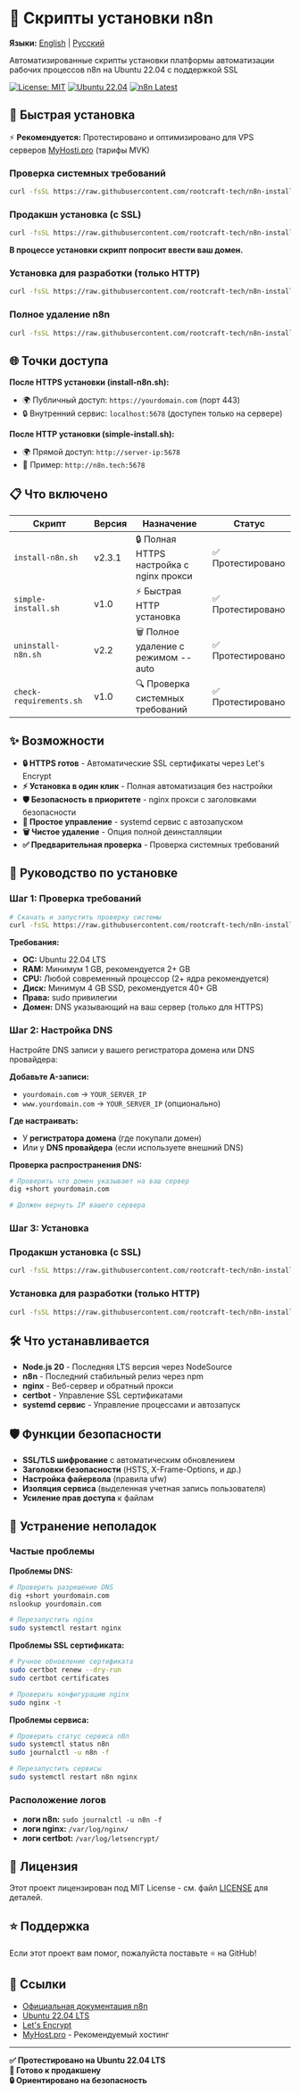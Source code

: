 # 🚀 Скрипты установки n8n

**Языки:** [English](README.md) | [Русский](README.ru.md)

Автоматизированные скрипты установки платформы автоматизации рабочих процессов n8n на Ubuntu 22.04 с поддержкой SSL

[![License: MIT](https://img.shields.io/badge/License-MIT-yellow.svg)](https://opensource.org/licenses/MIT)
[![Ubuntu 22.04](https://img.shields.io/badge/Ubuntu-22.04%20LTS-orange.svg)](https://ubuntu.com/)
[![n8n Latest](https://img.shields.io/badge/n8n-Latest-blue.svg)](https://n8n.io/)

## 🚀 Быстрая установка

⚡ **Рекомендуется:** Протестировано и оптимизировано для VPS серверов [MyHosti.pro](https://myhosti.pro/services/vds) (тарифы MVK)

### Проверка системных требований
```bash
curl -fsSL https://raw.githubusercontent.com/rootcraft-tech/n8n-installer1/main/check-requirements.sh | bash
```

### Продакшн установка (с SSL)
```bash
curl -fsSL https://raw.githubusercontent.com/rootcraft-tech/n8n-installer1/main/install-n8n.sh | sudo bash
```
**В процессе установки скрипт попросит ввести ваш домен.**

### Установка для разработки (только HTTP)
```bash
curl -fsSL https://raw.githubusercontent.com/rootcraft-tech/n8n-installer1/main/simple-install.sh | sudo bash
```

### Полное удаление n8n

```bash
curl -fsSL https://raw.githubusercontent.com/rootcraft-tech/n8n-installer1/main/uninstall-n8n.sh | sudo bash
```
## 🌐 Точки доступа

**После HTTPS установки (install-n8n.sh):**
- 🌍 Публичный доступ: `https://yourdomain.com` (порт 443)
- 🔒 Внутренний сервис: `localhost:5678` (доступен только на сервере)

**После HTTP установки (simple-install.sh):**  
- 🌍 Прямой доступ: `http://server-ip:5678`
- 📝 Пример: `http://n8n.tech:5678`

## 📋 Что включено

| Скрипт | Версия | Назначение | Статус |
|--------|---------|------------|---------|
| `install-n8n.sh` | v2.3.1 | 🔒 Полная HTTPS настройка с nginx прокси | ✅ Протестировано |
| `simple-install.sh` | v1.0 | ⚡ Быстрая HTTP установка | ✅ Протестировано |
| `uninstall-n8n.sh` | v2.2 | 🗑️ Полное удаление с режимом --auto | ✅ Протестировано |
| `check-requirements.sh` | v1.0 | 🔍 Проверка системных требований | ✅ Протестировано |

## ✨ Возможности

- **🔒 HTTPS готов** - Автоматические SSL сертификаты через Let's Encrypt
- **⚡ Установка в один клик** - Полная автоматизация без настройки
- **🛡️ Безопасность в приоритете** - nginx прокси с заголовками безопасности
- **🔧 Простое управление** - systemd сервис с автозапуском
- **🗑️ Чистое удаление** - Опция полной деинсталляции
- **✅ Предварительная проверка** - Проверка системных требований

## 📖 Руководство по установке

### Шаг 1: Проверка требований
```bash
# Скачать и запустить проверку системы
curl -fsSL https://raw.githubusercontent.com/rootcraft-tech/n8n-installer1/main/check-requirements.sh | bash
```

**Требования:**
- **ОС:** Ubuntu 22.04 LTS
- **RAM:** Минимум 1 GB, рекомендуется 2+ GB
- **CPU:** Любой современный процессор (2+ ядра рекомендуется)
- **Диск:** Минимум 4 GB SSD, рекомендуется 40+ GB
- **Права:** sudo привилегии
- **Домен:** DNS указывающий на ваш сервер (только для HTTPS)

### Шаг 2: Настройка DNS
Настройте DNS записи у вашего регистратора домена или DNS провайдера:

**Добавьте A-записи:**
- `yourdomain.com` → `YOUR_SERVER_IP`
- `www.yourdomain.com` → `YOUR_SERVER_IP` (опционально)

**Где настраивать:**
- У **регистратора домена** (где покупали домен)
- Или у **DNS провайдера** (если используете внешний DNS)

**Проверка распространения DNS:**
```bash
# Проверить что домен указывает на ваш сервер
dig +short yourdomain.com

# Должен вернуть IP вашего сервера
```
### Шаг 3: Установка

### Продакшн установка (с SSL)
```bash
curl -fsSL https://raw.githubusercontent.com/rootcraft-tech/n8n-installer1/main/install-n8n.sh | sudo bash
```

### Установка для разработки (только HTTP)
```bash
curl -fsSL https://raw.githubusercontent.com/rootcraft-tech/n8n-installer1/main/simple-install.sh | sudo bash
```

## 🛠️ Что устанавливается

- **Node.js 20** - Последняя LTS версия через NodeSource
- **n8n** - Последний стабильный релиз через npm
- **nginx** - Веб-сервер и обратный прокси
- **certbot** - Управление SSL сертификатами
- **systemd сервис** - Управление процессами и автозапуск

## 🛡️ Функции безопасности

- **SSL/TLS шифрование** с автоматическим обновлением
- **Заголовки безопасности** (HSTS, X-Frame-Options, и др.)
- **Настройка файервола** (правила ufw)
- **Изоляция сервиса** (выделенная учетная запись пользователя)
- **Усиление прав доступа** к файлам

## 🚨 Устранение неполадок

### Частые проблемы

**Проблемы DNS:**
```bash
# Проверить разрешение DNS
dig +short yourdomain.com
nslookup yourdomain.com

# Перезапустить nginx
sudo systemctl restart nginx
```

**Проблемы SSL сертификата:**
```bash
# Ручное обновление сертификата
sudo certbot renew --dry-run
sudo certbot certificates

# Проверить конфигурацию nginx
sudo nginx -t
```

**Проблемы сервиса:**
```bash
# Проверить статус сервиса n8n
sudo systemctl status n8n
sudo journalctl -u n8n -f

# Перезапустить сервисы
sudo systemctl restart n8n nginx
```

### Расположение логов
- **логи n8n:** `sudo journalctl -u n8n -f`
- **логи nginx:** `/var/log/nginx/`
- **логи certbot:** `/var/log/letsencrypt/`

## 📄 Лицензия

Этот проект лицензирован под MIT License - см. файл [LICENSE](LICENSE) для деталей.

## ⭐ Поддержка

Если этот проект вам помог, пожалуйста поставьте ⭐ на GitHub!

## 🔗 Ссылки

- [Официальная документация n8n](https://docs.n8n.io/)
- [Ubuntu 22.04 LTS](https://ubuntu.com/download/server)
- [Let's Encrypt](https://letsencrypt.org/)
- [MyHost.pro](https://myhosti.pro/services/auction) - Рекомендуемый хостинг

---

**✅ Протестировано на Ubuntu 22.04 LTS**  
**🚀 Готово к продакшену**  
**🔒 Ориентировано на безопасность**

